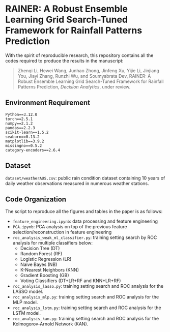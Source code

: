 # RAINER: A Robust Ensemble Learning Grid Search-Tuned Framework for Rainfall Patterns Prediction

With the spirit of reproducible research, this repository contains all the codes required to produce the results in the manuscript: 

> Zhenqi Li, Hewei Wang, Junhao Zhong, Jinfeng Xu, Yijie Li, Jinjiang You, Jiayi Zhang, Runzhi Wu, and Soumyabrata Dev, RAINER: A Robust Ensemble Learning Grid Search-Tuned Framework for Rainfall Patterns Prediction, *Decision Analytics*, under review.

## Environment Requirement
```
Python==3.12.0
torch==2.5.1
numpy==2.1.2
pandas==2.2.3
scikit-learn==1.5.2
seaborn==0.13.2
matplotlib==3.9.2
missingno==0.5.2
category-encoders==2.6.4
```

## Dataset
`dataset/weatherAUS.csv`: public rain condition dataset containing 10 years of daily weather observations measured in numerous weather stations.

## Code Organization
The script to reproduce all the figures and tables in the paper is as follows:
- `feature_engineering.ipynb`: data processing and feature engineering
- `PCA.ipynb`: PCA analysis on top of the previous feature selection/reconstruction in feature engineering
- `roc_analysis_weak_ml_classifier.py`: training setting search by ROC analysis for multiple classifiers below:
     - Decision Tree (DT)  
     - Random Forest (RF)  
     - Logistic Regression (LR)  
     - Naive Bayes (NB)  
     - K-Nearest Neighbors (KNN)  
     - Gradient Boosting (GB)  
     - Voting Classifiers (DT+LR+RF and KNN+LR+RF)
- `roc_analysis_lasso.py`: training setting search and ROC analysis for the LASSO model.
- `roc_analysis_mlp.py`: training setting search and ROC analysis for the MLP model.
- `roc_analysis_lstm.py`: training setting search and ROC analysis for the LSTM model.
- `roc_analysis_kan.py`: training setting search and ROC analysis for the Kolmogorov-Arnold Network (KAN).
